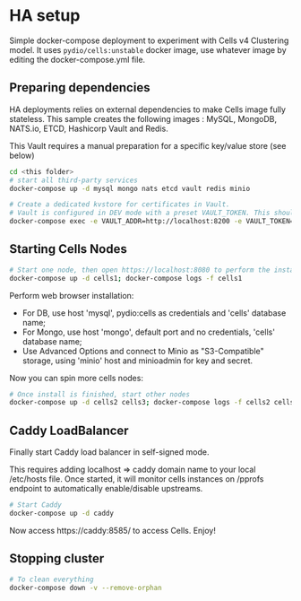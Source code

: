 # HA setup

Simple docker-compose deployment to experiment with Cells v4 Clustering model.
It uses `pydio/cells:unstable` docker image, use whatever image by editing the docker-compose.yml file.

## Preparing dependencies

HA deployments relies on external dependencies to make Cells image fully stateless. 
This sample creates the following images : MySQL, MongoDB, NATS.io, ETCD, Hashicorp Vault and Redis.

This Vault requires a manual preparation for a specific key/value store (see below)

```sh
cd <this folder>
# start all third-party services
docker-compose up -d mysql mongo nats etcd vault redis minio

# Create a dedicated kvstore for certificates in Vault.
# Vault is configured in DEV mode with a preset VAULT_TOKEN. This should of course not be the case in production
docker-compose exec -e VAULT_ADDR=http://localhost:8200 -e VAULT_TOKEN=dev_root_token vault vault secrets enable -version=2 -path=caddycerts kv
```

## Starting Cells Nodes

```sh
# Start one node, then open https://localhost:8080 to perform the install
docker-compose up -d cells1; docker-compose logs -f cells1
```
Perform web browser installation: 

- For DB, use host 'mysql', pydio:cells as credentials and 'cells' database name;
- For Mongo, use host 'mongo', default port and no credentials, 'cells' database name;
- Use Advanced Options and connect to Minio as "S3-Compatible" storage, using 'minio' host and minioadmin for key and secret.

Now you can spin more cells nodes:

```sh
# Once install is finished, start other nodes 
docker-compose up -d cells2 cells3; docker-compose logs -f cells2 cells3
```

## Caddy LoadBalancer

Finally start Caddy load balancer in self-signed mode. 

This requires adding localhost => caddy domain name to your local /etc/hosts file.
Once started, it will monitor cells instances on /pprofs endpoint to automatically enable/disable upstreams.

```sh
# Start Caddy 
docker-compose up -d caddy
```

Now access https://caddy:8585/ to access Cells. Enjoy!

## Stopping cluster

```sh
# To clean everything
docker-compose down -v --remove-orphan
```


